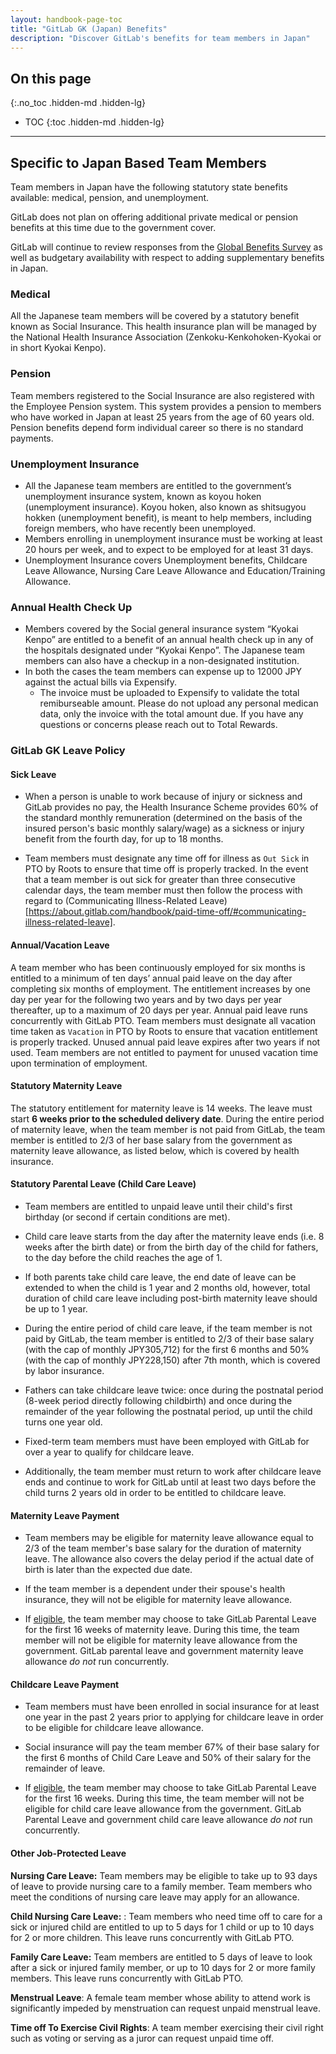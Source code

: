 ```yaml
---
layout: handbook-page-toc
title: "GitLab GK (Japan) Benefits"
description: "Discover GitLab's benefits for team members in Japan"
---
```


## On this page
{:.no_toc .hidden-md .hidden-lg}

- TOC
{:toc .hidden-md .hidden-lg}

----

## Specific to Japan Based Team Members

Team members in Japan have the following statutory state benefits available: medical, pension, and unemployment.

GitLab does not plan on offering additional private medical or pension benefits at this time due to the government cover.

GitLab will continue to review responses from the [Global Benefits Survey](/handbook/total-rewards/benefits/benefits-survey/#global-benefits-survey) as well as budgetary availability with respect to adding supplementary benefits in Japan. 

### Medical

All the Japanese team members will be covered by a statutory benefit known as Social Insurance. This health insurance plan will be managed by the National Health Insurance Association (Zenkoku-Kenkohoken-Kyokai or in short Kyokai Kenpo). 

### Pension

Team members registered to the Social Insurance are also registered with the Employee Pension system. This system provides a pension to members who have worked in Japan at least 25 years from the age of 60 years old. Pension benefits depend form individual career so there is no standard payments.

### Unemployment Insurance

* All the Japanese team members are entitled to the government’s unemployment insurance system, known as koyou hoken (unemployment insurance). Koyou hoken, also known as shitsugyou hokken (unemployment benefit), is meant to help members, including foreign members, who have recently been unemployed. 
* Members enrolling in unemployment insurance must be working at least 20 hours per week, and to expect to be employed for at least 31 days.
* Unemployment Insurance covers Unemployment benefits, Childcare Leave Allowance, Nursing Care Leave Allowance and Education/Training Allowance.

### Annual Health Check Up 

* Members covered by the Social general insurance system “Kyokai Kenpo” are entitled to a benefit of an annual health check up in any of the hospitals designated under “Kyokai Kenpo”. The Japanese team members can also have a checkup in a non-designated institution. 
* In both the cases the team members can expense up to 12000 JPY against the actual bills via Expensify. 
    * The invoice must be uploaded to Expensify to validate the total remiburseable amount. Please do not upload any personal medican data, only the invoice with the total amount due. If you have any questions or concerns please reach out to Total Rewards.  

### GitLab GK Leave Policy

#### Sick Leave
 
* When a person is unable to work because of injury or sickness and GitLab provides no pay, the Health Insurance Scheme provides 60% of the standard monthly remuneration (determined on the basis of the insured person's basic monthly salary/wage) as a sickness or injury benefit from the fourth day, for up to 18 months. 
 
* Team members must designate any time off for illness as `Out Sick` in PTO by Roots to ensure that time off is properly tracked. In the event that a team member is out sick for greater than three consecutive calendar days, the team member must then follow the process with regard to (Communicating Illness-Related Leave)[https://about.gitlab.com/handbook/paid-time-off/#communicating-illness-related-leave].

#### Annual/Vacation Leave
 
A team member who has been continuously employed for six months is entitled to a minimum of ten days’ annual paid leave on the day after completing six months of employment. The entitlement increases by one day per year for the following two years and by two days per year thereafter, up to a maximum of 20 days per year. Annual paid leave runs concurrently with GitLab PTO. Team members must designate all vacation time taken as `Vacation` in PTO by Roots to ensure that vacation entitlement is properly tracked. Unused annual paid leave expires after two years if not used. Team members are not entitled to payment for unused vacation time upon termination of employment. 
 
#### Statutory Maternity Leave
 
The statutory entitlement for maternity leave is 14 weeks. The leave must start **6 weeks prior to the scheduled delivery date**. During the entire period of maternity leave, when the team member is not paid from GitLab, the team member is entitled to 2/3 of her base salary from the government as maternity leave allowance, as listed below, which is covered by health insurance.
 
#### Statutory Parental Leave (Child Care Leave)
 
* Team members are entitled to unpaid leave until their child's first birthday (or second if certain conditions are met).
 
* Child care leave starts from the day after the maternity leave ends (i.e. 8 weeks after the birth date) or from the birth day of the child for fathers, to the day before the child reaches the age of 1.
 
* If both parents take child care leave, the end date of leave can be extended to when the child is 1 year and 2 months old, however, total duration of child care leave including post-birth maternity leave should be up to 1 year. 
 
* During the entire period of child care leave, if the team member is not paid by GitLab, the team member is entitled to 2/3 of their base salary (with the cap of monthly JPY305,712) for the first 6 months and 50% (with the cap of monthly JPY228,150) after 7th month, which is covered by labor insurance.
 
* Fathers can take childcare leave twice: once during the postnatal period (8-week period directly following childbirth) and once during the remainder of the year following the postnatal period, up until the child turns one year old. 
 
* Fixed-term team members must have been employed with GitLab for over a year to qualify for childcare leave.
 
* Additionally, the team member must return to work after childcare leave ends and continue to work for GitLab until at least two days before the child turns 2 years old in order to be entitled to childcare leave.
 
#### Maternity Leave Payment
 
* Team members may be eligible for maternity leave allowance equal to 2/3 of the team member's base salary for the duration of maternity leave. The allowance also covers the delay period if the actual date of birth is later than the expected due date. 
 - If the team member is a dependent under their spouse's health insurance, they will not be eligible for maternity leave allowance.
 
* If [eligible](/handbook/total-rewards/benefits/general-and-entity-benefits/#parental-leave), the team member may choose to take GitLab Parental Leave for the first 16 weeks of maternity leave. During this time, the team member will not be eligible for maternity leave allowance from the government. GitLab parental leave and government maternity leave allowance _do not_ run concurrently.
 
#### Childcare Leave Payment
 

* Team members must have been enrolled in social insurance for at least one year in the past 2 years prior to applying for childcare leave in order to be eligible for childcare leave allowance.
 
* Social insurance will pay the team member 67% of their base salary for the first 6 months of Child Care Leave and 50% of their salary for the remainder of leave. 
 
* If [eligible](/handbook/total-rewards/benefits/general-and-entity-benefits/#parental-leave), the team member may choose to take GitLab Parental Leave for the first 16 weeks. During this time, the team member will not be eligible for child care leave allowance from the government. GitLab Parental Leave and government child care leave allowance _do not_ run concurrently.
 
#### Other Job-Protected Leave
  
**Nursing Care Leave:** Team members may be eligible to take up to 93 days of leave to provide nursing care to a family member. Team members who meet the conditions of nursing care leave may apply for an allowance.
 
**Child Nursing Care Leave:** : Team members who need time off to care for a sick or injured child are entitled to up to 5 days for 1 child or up to 10 days for 2 or more children. This leave runs concurrently with GitLab PTO. 
 
**Family Care Leave:** Team members are entitled to 5 days of leave to look after a sick or injured family member, or up to 10 days for 2 or more family members. This leave runs concurrently with GitLab PTO.

**Menstrual Leave**:  A female team member whose ability to attend work is significantly impeded by menstruation can request unpaid menstrual leave.

**Time off To Exercise Civil Rights**: A team member exercising their civil right such as voting or serving as a juror can request unpaid time off. 




 

